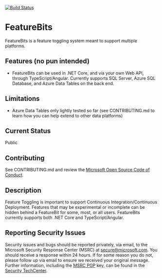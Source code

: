 [![Build Status](https://ciog6.visualstudio.com/_apis/public/build/definitions/caa4674f-bfe7-4029-b620-272567a1e4d7/57/badge)](https://ciog6.visualstudio.com/SID/_build/index?definitionId=57)

# FeatureBits

FeatureBits is a feature toggling system meant to support multiple platforms. 

## Features (no pun intended)
* FeatureBits can be used in .NET Core, and via your own Web API, through TypeScript/Angular. Currently supports SQL Server, Azure SQL Database, and Azure Data Tables on the back end.

## Limitations
* Azure Data Tables only lightly tested so far (see CONTRIBUTING.md to learn how you can help extend to other data platforms)

## Current Status
Public

## Contributing
See CONTRIBUTING.md and review the [Microsoft Open Source Code of Conduct](https://opensource.microsoft.com/codeofconduct/).

## Description
Feature Toggling is important to support Continuous Integration/Continuous Deployment. Features that may be experimental or incomplete can be hidden behind a FeatureBit for some, most, or all users. FeatureBits currently supports both .NET Core and TypeScript/Angular. 

## Reporting Security Issues

Security issues and bugs should be reported privately, via email, to the Microsoft Security
Response Center (MSRC) at [secure@microsoft.com](mailto:secure@microsoft.com). You should
receive a response within 24 hours. If for some reason you do not, please follow up via
email to ensure we received your original message. Further information, including the
[MSRC PGP](https://technet.microsoft.com/en-us/security/dn606155) key, can be found in
the [Security TechCenter](https://technet.microsoft.com/en-us/security/default).
